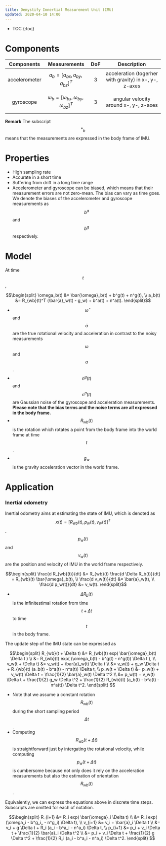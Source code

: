 ```yaml
---
title: Demystify Innertial Measurement Unit (IMU)
updated: 2020-04-10 14:00
---
```


* TOC
{:toc}

# Components

|Components| Measurements| DoF  | Description |
|:--------:|:-----------:|:----:|:------------:|
| accelerometer | $$a_b = [a_{bx}, a_{by}, a_{bz}]^T$$ | 3 | acceleration (togerher with gravity) in x-, y-, z-axes|
| gyroscope | $$\omega_b = [\omega_{bx}, \omega_{by}, \omega_{bz}]^T$$ | 3 | angular velocity around x-, y-, z-axes|

**Remark** The subscript $$*_b$$ means that the measurements are expressed in the body frame of IMU.

# Properties

* High sampling rate
* Accurate in a short time
* Suffering from drift in a long time range
* Accelerometer and gyroscope can be biased, which means that their measurement errors are not zero-mean. The bias can vary as time goes. We denote the biases of the accelerometer and gyroscope measurements as $$b^a$$ and $$b^g$$ respectively.

# Model

At time $$t$$,

$$\begin{split} \omega_b(t) &= \bar{\omega}_b(t) + b^g(t) + n^g(t), \\ a_b(t) &= R_{wb}(t)^T (\bar{a}_w(t) - g_w) + b^a(t) + n^a(t). \end{split}$$

* $$\bar{\omega}$$ and $$\bar{a}$$ are the true rotational velocity and acceleration in contrast to the noisy measurements $$\omega$$ and $$a$$.
* $$n^g(t)$$ and $$n^a(t)$$ are Gaussian noise of the gyroscope and acceleration measurements. **Please note that the bias terms and the noise terms are all expressed in the body frame.**
* $$R_{wb}(t)$$ is the rotation which rotates a point from the body frame into the world frame at time $$t$$.
* $$g_w$$ is the gravity acceleration vector in the world frame.

# Application 

### Inertial odometry

Inertial odometry aims at estimating the state of IMU, which is denoted as $$x(t) = [R_{wb}(t), p_w(t), v_w(t)]^T$$. $$p_w(t)$$ and $$v_w(t)$$ are the position and velocity of IMU in the world frame respectively.

$$\begin{split} \frac{d R_{wb}(t)}{dt} &= R_{wb}(t) \frac{d \Delta R_b(t)}{dt} = R_{wb}(t) \bar{\omega}_b(t), \\
\frac{d v_w(t)}{dt} &= \bar{a}_w(t), \\
\frac{d p_w(t)}{dt} &= v_w(t). \end{split}$$

* $$\Delta R_b(t)$$ is the infinitestimal rotation from time $$t + \Delta t$$ to time $$t$$ in the body frame.

The update step of the IMU state can be expressed as

$$\begin{split} R_{wb}(t + \Delta t) &= R_{wb}(t) exp( \bar{\omega}_b(t) \Delta t ) \\ &= R_{wb}(t) exp( (\omega_b(t) - b^g(t) - n^g(t)) \Delta t ), \\
v_w(t + \Delta t) &= v_w(t) + \bar{a}_w(t) \Delta t \\ &= v_w(t) + g_w \Delta t + R_{wb}(t) (a_b(t) - b^a(t) - n^a(t)) \Delta t, \\
p_w(t + \Delta t) &= p_w(t) + v_w(t) \Delta t + \frac{1}{2} \bar{a}_w(t) \Delta t^2 \\ &= p_w(t) + v_w(t) \Delta t + \frac{1}{2} g_w \Delta t^2 + \frac{1}{2} R_{wb}(t) (a_b(t) - b^a(t) - n^a(t)) \Delta t^2. \end{split} $$

* Note that we assume a constant rotation $$R_{wb}(t)$$ during the short sampling period $$\Delta t$$.
* Computing $$R_{wb}(t + \Delta t)$$ is straightforward just by intergating the rotational velocity, while computing $$p_w(t + \Delta t)$$ is cumbersome because not only does it rely on the acceleration measurements but also the estimation of orientation $$R_{wb}(t)$$.

Equivalently, we can express the equations above in discrete time steps. Subscripts are omitted for each of notation.

$$\begin{split} R_{i+1} &= R_i exp( \bar{\omega}_i \Delta t) \\ &= R_i exp( (\omega_i - b^g_i_ - n^g_i) \Delta t), \\
v_{i+1} &= v_i + \bar{a}_i \Delta t \\ &= v_i + g \Delta t + R_i (a_i - b^a_i - n^a_i) \Delta t, \\
p_{i+1} &= p_i + v_i \Delta t + \frac{1}{2} \bar{a}_i \Delta t^2 \\ &= p_i + v_i \Delta t + \frac{1}{2} g \Delta t^2 + \frac{1}{2} R_i (a_i - b^a_i - n^a_i) \Delta t^2. \end{split} $$